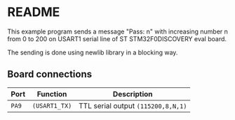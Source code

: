 # README

This example program sends a message "Pass: n" with increasing number n
from 0 to 200 on USART1 serial line of ST STM32F0DISCOVERY eval board.

The sending is done using newlib library in a blocking way.

## Board connections

| Port  | Function      | Description                       |
| ----- | ------------- | --------------------------------- |
| `PA9` | `(USART1_TX)` | TTL serial output `(115200,8,N,1)` |
